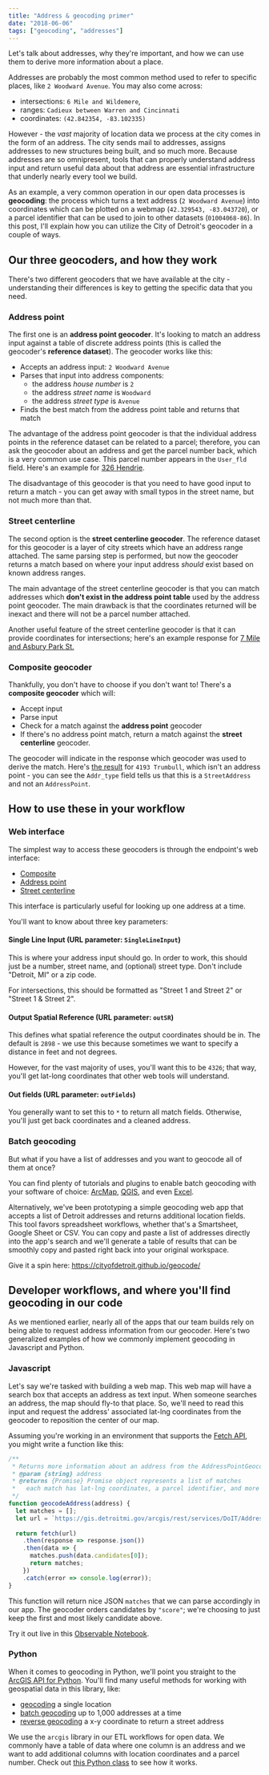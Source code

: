 ```yaml
---
title: "Address & geocoding primer"
date: "2018-06-06"
tags: ["geocoding", "addresses"]
---
```


Let's talk about addresses, why they're important, and how we can use them to derive more information about a place.

Addresses are probably the most common method used to refer to specific places, like `2 Woodward Avenue`. You may also come across:

- intersections: `6 Mile and Wildemere`,
- ranges: `Cadieux between Warren and Cincinnati`
- coordinates: `(42.842354, -83.102335)`

However - the *vast* majority of location data we process at the city comes in the form of an address. The city sends mail to addresses, assigns addresses to new structures being built, and so much more. Because addresses are so omnipresent, tools that can properly understand address input and return useful data about that address are essential infrastructure that underly nearly every tool we build.

As an example, a very common operation in our open data processes is __geocoding__: the process which turns a text address (`2 Woodward Avenue`) into coordinates which can be plotted on a webmap (`42.329543, -83.043720`), or a parcel identifier that can be used to join to other datasets (`01004068-86`). In this post, I'll explain how you can utilize the City of Detroit's geocoder in a couple of ways.

## Our three geocoders, and how they work

There's two different geocoders that we have available at the city - understanding their differences is key to getting the specific data that you need.

### Address point

The first one is an __address point geocoder__. It's looking to match an address input against a table of discrete address points (this is called the geocoder's __reference dataset__). The geocoder works like this:

- Accepts an address input: `2 Woodward Avenue`
- Parses that input into address components:
  - the address *house number* is `2`
  - the address *street name* is `Woodward`
  - the address *street type* is `Avenue`
- Finds the best match from the address point table and returns that match

The advantage of the address point geocoder is that the individual address points in the reference dataset can be related to a parcel; therefore, you can ask the geocoder about an address and get the parcel number back, which is a very common use case. This parcel number appears in the `User_fld` field. Here's an example for [326 Hendrie](https://gis.detroitmi.gov/arcgis/rest/services/DoIT/AddressPointGeocoder/GeocodeServer/findAddressCandidates?Street=&ZIP=&Single+Line+Input=326+Hendrie&category=&outFields=*&maxLocations=&outSR=4326&searchExtent=&location=&distance=&magicKey=&f=html).

The disadvantage of this geocoder is that you need to have good input to return a match - you can get away with small typos in the street name, but not much more than that.

### Street centerline

The second option is the __street centerline geocoder__. The reference dataset for this geocoder is a layer of city streets which have an address range attached. The same parsing step is performed, but now the geocoder returns a match based on where your input address *should* exist based on known address ranges.

The main advantage of the street centerline geocoder is that you can match addresses which __don't exist in the address point table__ used by the address point geocoder. The main drawback is that the coordinates returned will be inexact and there will not be a parcel number attached.

Another useful feature of the street centerline geocoder is that it can provide coordinates for intersections; here's an example response for [7 Mile and Asbury Park St.](http://gis.detroitmi.gov/arcgis/rest/services/DoIT/StreetCenterlineGeocoder/GeocodeServer/findAddressCandidates?Street=&City=&ZIP=&Single+Line+Input=7+Mile+and+Asbury+Park&category=&outFields=*&maxLocations=&outSR=4326&searchExtent=&location=&distance=&magicKey=&f=html)

### Composite geocoder

Thankfully, you don't have to choose if you don't want to! There's a __composite geocoder__ which will:

- Accept input
- Parse input
- Check for a match against the __address point__ geocoder
- If there's no address point match, return a match against the __street centerline__ geocoder.

The geocoder will indicate in the response which geocoder was used to derive the match. Here's [the result](https://gis.detroitmi.gov/arcgis/rest/services/DoIT/CompositeGeocoder/GeocodeServer/findAddressCandidates?Street=&City=&ZIP=&SingleLine=4193+trumbull&category=&outFields=*&maxLocations=&outSR=4326&searchExtent=&location=&distance=&magicKey=&f=html) for `4193 Trumbull`, which isn't an address point - you can see the `Addr_type` field tells us that this is a `StreetAddress` and not an `AddressPoint`.

## How to use these in your workflow

### Web interface

The simplest way to access these geocoders is through the endpoint's web interface:

- [Composite](https://gis.detroitmi.gov/arcgis/rest/services/DoIT/AddressPointGeocoder/GeocodeServer/findAddressCandidates)
- [Address point](https://gis.detroitmi.gov/arcgis/rest/services/DoIT/AddressPointGeocoder/GeocodeServer/findAddressCandidates)
- [Street centerline](https://gis.detroitmi.gov/arcgis/rest/services/DoIT/AddressPointGeocoder/GeocodeServer/findAddressCandidates)

This interface is particularly useful for looking up one address at a time.

You'll want to know about three key parameters:

#### Single Line Input (URL parameter: `SingleLineInput`)
This is where your address input should go. In order to work, this should just be a number, street name, and (optional) street type. Don't include "Detroit, MI" or a zip code.

For intersections, this should be formatted as "Street 1 and Street 2" or "Street 1 & Street 2".

#### Output Spatial Reference (URL parameter: `outSR`)
This defines what spatial reference the output coordinates should be in. The default is `2898` - we use this because sometimes we want to specify a distance in feet and not degrees.

However, for the vast majority of uses, you'll want this to be `4326`; that way, you'll get lat-long coordinates that other web tools will understand.

#### Out fields (URL parameter: `outFields`)
You generally want to set this to `*` to return all match fields. Otherwise, you'll just get back coordinates and a cleaned address.

### Batch geocoding

But what if you have a list of addresses and you want to geocode all of them at once?

You can find plenty of tutorials and plugins to enable batch geocoding with your software of choice: [ArcMap](http://desktop.arcgis.com/en/arcmap/10.3/guide-books/geocoding/geocoding-a-table-of-addresses-in-arcmap.htm), [QGIS](https://www.gislounge.com/how-to-geocode-addresses-using-qgis/), and even [Excel](http://grindgis.com/software/microsoft-excel/geocoding-excel-and-google).

Alternatively, we've been prototyping a simple geocoding web app that accepts a list of Detroit addresses and returns additional location fields. This tool favors spreadsheet workflows, whether that's a Smartsheet, Google Sheet or CSV. You can copy and paste a list of addresses directly into the app's search and we'll generate a table of results that can be smoothly copy and pasted right back into your original workspace.

Give it a spin here: https://cityofdetroit.github.io/geocode/

## Developer workflows, and where you'll find geocoding in our code

As we mentioned earlier, nearly all of the apps that our team builds rely on being able to request address information from our geocoder. Here's two generalized examples of how we commonly implement geocoding in Javascript and Python.

### Javascript

Let's say we're tasked with building a web map. This web map will have a search box that accepts an address as text input. When someone searches an address, the map should fly-to that place. So, we'll need to read this input and request the address' associated lat-lng coordinates from the geocoder to reposition the center of our map.

Assuming you're working in an environment that supports the [Fetch API](https://developer.mozilla.org/en-US/docs/Web/API/Fetch_API), you might write a function like this:

```js
/**
 * Returns more information about an address from the AddressPointGeocoder
 * @param {string} address
 * @returns {Promise} Promise object represents a list of matches 
 *   each match has lat-lng coordinates, a parcel identifier, and more
 */
function geocodeAddress(address) { 
  let matches = [];
  let url = `https://gis.detroitmi.gov/arcgis/rest/services/DoIT/AddressPointGeocoder/GeocodeServer/findAddressCandidates?  Single+Line+Input=${address}&outSR=4326&outFields=*&f=pjson`;
  
  return fetch(url)
    .then(response => response.json())
    .then(data => {
      matches.push(data.candidates[0]);
      return matches;
    })
    .catch(error => console.log(error));
}
```

This function will return nice JSON `matches` that we can parse accordingly in our app. The geocoder orders candidates by `"score"`; we're choosing to just keep the first and most likely candidate above.

Try it out live in this [Observable Notebook](https://beta.observablehq.com/@jessicamcinchak/geocoding-blog-example).

### Python

When it comes to geocoding in Python, we'll point you straight to the [ArcGIS API for Python](https://developers.arcgis.com/python/). You'll find many useful methods for working with geospatial data in this library, like:
- [geocoding](https://developers.arcgis.com/python/guide/understanding-the-geocode-function/) a single location
- [batch geocoding](https://developers.arcgis.com/python/guide/batch-geocoding/) up to 1,000 addresses at a time
- [reverse geocoding](https://developers.arcgis.com/python/guide/reverse-geocoding/) a x-y coordinate to return a street address

We use the `arcgis` library in our ETL workflows for open data. We commonly have a table of data where one column is an address and we want to add additional columns with location coordinates and a parcel number. Check out [this Python class](https://github.com/CityOfDetroit/etl/blob/master/etl/geocode.py) to see how it works.
